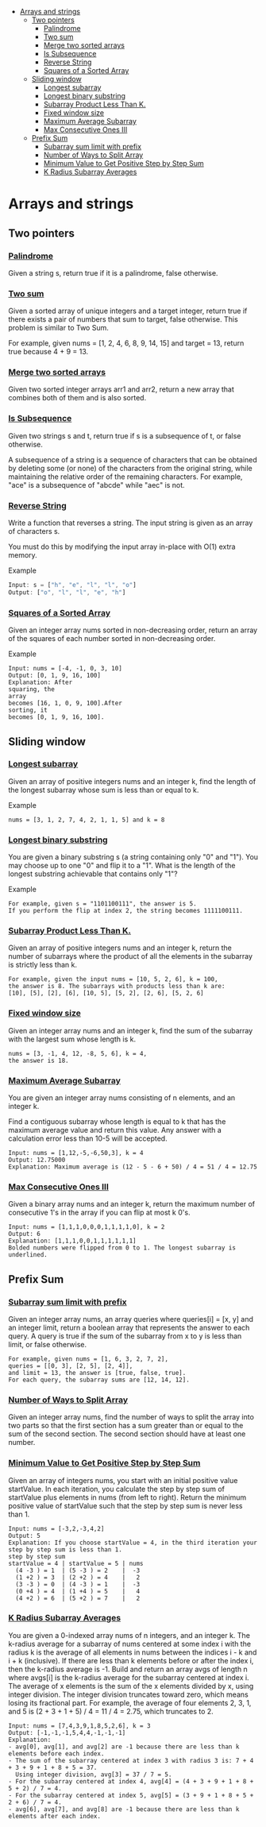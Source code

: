 <!-- TOC -->
* [Arrays and strings](#arrays-and-strings)
  * [Two pointers](#two-pointers)
    * [Palindrome](#palindrome)
    * [Two sum](#two-sum)
    * [Merge two sorted arrays](#merge-two-sorted-arrays)
    * [Is Subsequence](#is-subsequence)
    * [Reverse String](#reverse-string)
    * [Squares of a Sorted Array](#squares-of-a-sorted-array)
  * [Sliding window](#sliding-window)
    * [Longest subarray](#longest-subarray)
    * [Longest binary substring](#longest-binary-substring)
    * [Subarray Product Less Than K.](#subarray-product-less-than-k)
    * [Fixed window size](#fixed-window-size)
    * [Maximum Average Subarray](#maximum-average-subarray)
    * [Max Consecutive Ones III](#max-consecutive-ones-iii)
  * [Prefix Sum](#prefix-sum)
    * [Subarray sum limit with prefix](#subarray-sum-limit-with-prefix)
    * [Number of Ways to Split Array](#number-of-ways-to-split-array)
    * [Minimum Value to Get Positive Step by Step Sum](#minimum-value-to-get-positive-step-by-step-sum)
    * [K Radius Subarray Averages](#k-radius-subarray-averages)
<!-- TOC -->

# Arrays and strings

## Two pointers

### [Palindrome](two-pointers%2Fpalindrome.ts)

Given a string s, return true if it is a palindrome, false otherwise.

### [Two sum](two-pointers%2Ftwo-sum.ts)

Given a sorted array of unique integers and a target integer, return true if there exists a pair of numbers that sum to
target, false otherwise. This problem is similar to Two Sum.

For example, given nums = [1, 2, 4, 6, 8, 9, 14, 15] and target = 13, return true because 4 + 9 = 13.

### [Merge two sorted arrays](two-pointers%2Fmerge-two-sorted-arrays.ts)

Given two sorted integer arrays arr1 and arr2, return a new array that combines both of them and is also sorted.

### [Is Subsequence](two-pointers%2Fis-subsequence.ts)

Given two strings s and t, return true if s is a subsequence of t, or false otherwise.

A subsequence of a string is a sequence of characters that can be obtained by deleting some (or none) of the characters
from the original string, while maintaining the relative order of the remaining characters. For example, "ace" is a
subsequence of "abcde" while "aec" is not.

### [Reverse String](two-pointers%2Freverse-string.ts)

Write a function that reverses a string. The input string is given as an array of characters s.

You must do this by modifying the input array in-place with O(1) extra memory.

Example

```javascript
Input: s = ["h", "e", "l", "l", "o"]
Output: ["o", "l", "l", "e", "h"]
```

### [Squares of a Sorted Array](two-pointers%2Fsquares-of-sorted-array.ts)

Given an integer array nums sorted in non-decreasing order, return an array of the squares of each number sorted in
non-decreasing order.

Example

```
Input: nums = [-4, -1, 0, 3, 10]
Output: [0, 1, 9, 16, 100]
Explanation: After
squaring, the
array
becomes [16, 1, 0, 9, 100].After
sorting, it
becomes [0, 1, 9, 16, 100].
```

## Sliding window

### [Longest subarray](sliding-window%2Flongest-subarray.ts)

Given an array of positive integers nums and an integer k,
find the length of the longest subarray whose sum is less than or equal to k.

Example

```
nums = [3, 1, 2, 7, 4, 2, 1, 1, 5] and k = 8
```

### [Longest binary substring](sliding-window%2Flongest-binary-substring.ts)

You are given a binary substring s (a string containing only "0" and "1"). You may choose up to one "0" and flip it to
a "1". What is the length of the longest substring achievable that contains only "1"?

Example

```
For example, given s = "1101100111", the answer is 5.
If you perform the flip at index 2, the string becomes 1111100111.
```

### [Subarray Product Less Than K.](sliding-window%2Fsubarray-product.ts)

Given an array of positive integers nums and an integer k, return the number of subarrays where the product of all the
elements in the subarray is strictly less than k.

```
For example, given the input nums = [10, 5, 2, 6], k = 100,
the answer is 8. The subarrays with products less than k are:
[10], [5], [2], [6], [10, 5], [5, 2], [2, 6], [5, 2, 6]
```

### [Fixed window size](sliding-window%2Ffixed-window-size.ts)

Given an integer array nums and an integer k,
find the sum of the subarray with the largest sum whose length is k.

```
nums = [3, -1, 4, 12, -8, 5, 6], k = 4,
the answer is 18.
```

### [Maximum Average Subarray](sliding-window%2Fmaximum-average-subarray.ts)

You are given an integer array nums consisting of n elements, and an integer k.

Find a contiguous subarray whose length is equal to k that has the maximum average value and return this value.
Any answer with a calculation error less than 10-5 will be accepted.

```
Input: nums = [1,12,-5,-6,50,3], k = 4
Output: 12.75000
Explanation: Maximum average is (12 - 5 - 6 + 50) / 4 = 51 / 4 = 12.75
```

### [Max Consecutive Ones III](sliding-window%2Fmax-consecutive-ones-3.ts)

Given a binary array nums and an integer k, return the maximum number of consecutive 1's in the array if you can flip at
most k 0's.

```
Input: nums = [1,1,1,0,0,0,1,1,1,1,0], k = 2
Output: 6
Explanation: [1,1,1,0,0,1,1,1,1,1,1]
Bolded numbers were flipped from 0 to 1. The longest subarray is underlined.
```

## Prefix Sum

### [Subarray sum limit with prefix](prefix-sum%2Fsubarray-sum-limit.ts)

Given an integer array nums, an array queries where queries[i] = [x, y] and an integer limit, return a boolean array
that represents the answer to each query. A query is true if the sum of the subarray from x to y is less than limit, or
false otherwise.

```
For example, given nums = [1, 6, 3, 2, 7, 2],
queries = [[0, 3], [2, 5], [2, 4]], 
and limit = 13, the answer is [true, false, true]. 
For each query, the subarray sums are [12, 14, 12].
```

### [Number of Ways to Split Array](prefix-sum%2Fnumber-of-ways-to-split-array.ts)

Given an integer array nums, find the number of ways to split the array into two parts so that the first section has a
sum greater than or equal to the sum of the second section. The second section should have at least one number.

### [Minimum Value to Get Positive Step by Step Sum](prefix-sum%2Fmin-start-value.ts)

Given an array of integers nums, you start with an initial positive value startValue.
In each iteration, you calculate the step by step sum of startValue plus elements in nums (from left to right).
Return the minimum positive value of startValue such that the step by step sum is never less than 1.

```
Input: nums = [-3,2,-3,4,2]
Output: 5
Explanation: If you choose startValue = 4, in the third iteration your step by step sum is less than 1.
step by step sum
startValue = 4 | startValue = 5 | nums
  (4 -3 ) = 1  | (5 -3 ) = 2    |  -3
  (1 +2 ) = 3  | (2 +2 ) = 4    |   2
  (3 -3 ) = 0  | (4 -3 ) = 1    |  -3
  (0 +4 ) = 4  | (1 +4 ) = 5    |   4
  (4 +2 ) = 6  | (5 +2 ) = 7    |   2
```

### [K Radius Subarray Averages](prefix-sum%2Fradius-subarray-averages.ts)

You are given a 0-indexed array nums of n integers, and an integer k.
The k-radius average for a subarray of nums centered at some index i with the radius k is the average of all elements in
nums between the indices i - k and i + k (inclusive). If there are less than k elements before or after the index i,
then the k-radius average is -1.
Build and return an array avgs of length n where avgs[i] is the k-radius average for the subarray centered at index i.
The average of x elements is the sum of the x elements divided by x, using integer division. The integer division
truncates toward zero, which means losing its fractional part.
For example, the average of four elements 2, 3, 1, and 5 is (2 + 3 + 1 + 5) / 4 = 11 / 4 = 2.75, which truncates to 2.

```
Input: nums = [7,4,3,9,1,8,5,2,6], k = 3
Output: [-1,-1,-1,5,4,4,-1,-1,-1]
Explanation:
- avg[0], avg[1], and avg[2] are -1 because there are less than k elements before each index.
- The sum of the subarray centered at index 3 with radius 3 is: 7 + 4 + 3 + 9 + 1 + 8 + 5 = 37.
  Using integer division, avg[3] = 37 / 7 = 5.
- For the subarray centered at index 4, avg[4] = (4 + 3 + 9 + 1 + 8 + 5 + 2) / 7 = 4.
- For the subarray centered at index 5, avg[5] = (3 + 9 + 1 + 8 + 5 + 2 + 6) / 7 = 4.
- avg[6], avg[7], and avg[8] are -1 because there are less than k elements after each index.
```
